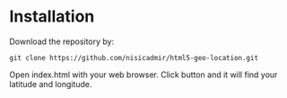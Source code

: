 # Installation

Download the repository by:
```
git clone https://github.com/nisicadmir/html5-geo-location.git
```

Open index.html with your web browser. Click button and it will find your latitude and longitude.
